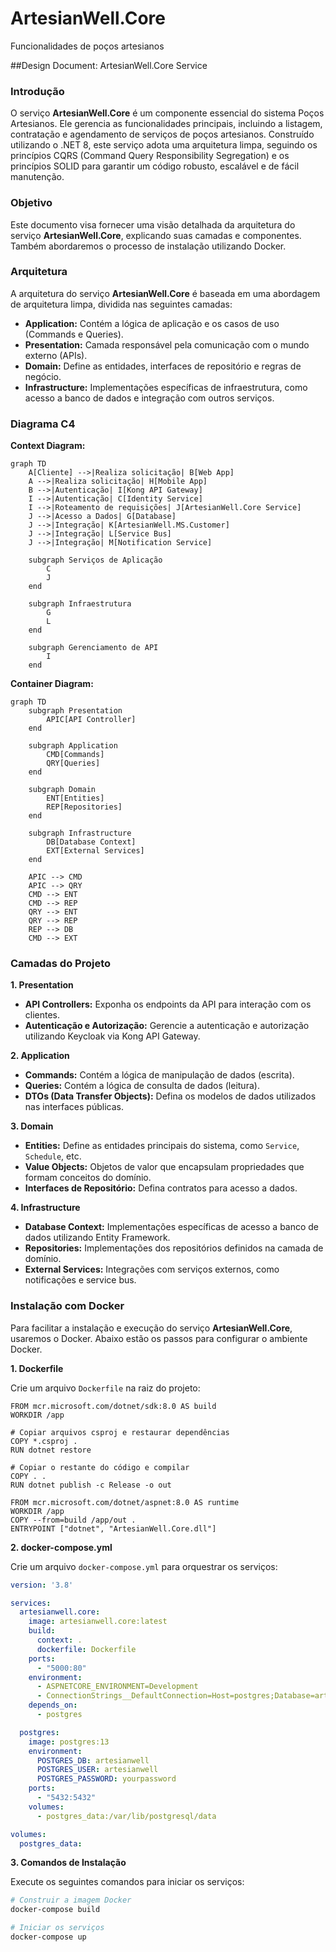 # ArtesianWell.Core
Funcionalidades de poços artesianos

##Design Document: ArtesianWell.Core Service

### Introdução

O serviço **ArtesianWell.Core** é um componente essencial do sistema Poços Artesianos. Ele gerencia as funcionalidades principais, incluindo a listagem, contratação e agendamento de serviços de poços artesianos. Construído utilizando o .NET 8, este serviço adota uma arquitetura limpa, seguindo os princípios CQRS (Command Query Responsibility Segregation) e os princípios SOLID para garantir um código robusto, escalável e de fácil manutenção.

### Objetivo

Este documento visa fornecer uma visão detalhada da arquitetura do serviço **ArtesianWell.Core**, explicando suas camadas e componentes. Também abordaremos o processo de instalação utilizando Docker.

### Arquitetura

A arquitetura do serviço **ArtesianWell.Core** é baseada em uma abordagem de arquitetura limpa, dividida nas seguintes camadas:

- **Application:** Contém a lógica de aplicação e os casos de uso (Commands e Queries).
- **Presentation:** Camada responsável pela comunicação com o mundo externo (APIs).
- **Domain:** Define as entidades, interfaces de repositório e regras de negócio.
- **Infrastructure:** Implementações específicas de infraestrutura, como acesso a banco de dados e integração com outros serviços.

### Diagrama C4

**Context Diagram:**

```mermaid
graph TD
    A[Cliente] -->|Realiza solicitação| B[Web App]
    A -->|Realiza solicitação| H[Mobile App]
    B -->|Autenticação| I[Kong API Gateway]
    I -->|Autenticação| C[Identity Service]
    I -->|Roteamento de requisições| J[ArtesianWell.Core Service]
    J -->|Acesso a Dados| G[Database]
    J -->|Integração| K[ArtesianWell.MS.Customer]
    J -->|Integração| L[Service Bus]
    J -->|Integração| M[Notification Service]

    subgraph Serviços de Aplicação
        C
        J
    end

    subgraph Infraestrutura
        G
        L
    end

    subgraph Gerenciamento de API
        I
    end

```

**Container Diagram:**

```mermaid
graph TD
    subgraph Presentation
        APIC[API Controller]
    end

    subgraph Application
        CMD[Commands]
        QRY[Queries]
    end

    subgraph Domain
        ENT[Entities]
        REP[Repositories]
    end

    subgraph Infrastructure
        DB[Database Context]
        EXT[External Services]
    end

    APIC --> CMD
    APIC --> QRY
    CMD --> ENT
    CMD --> REP
    QRY --> ENT
    QRY --> REP
    REP --> DB
    CMD --> EXT

```

### Camadas do Projeto

**1. Presentation**

- **API Controllers:** Exponha os endpoints da API para interação com os clientes.
- **Autenticação e Autorização:** Gerencie a autenticação e autorização utilizando Keycloak via Kong API Gateway.

**2. Application**

- **Commands:** Contém a lógica de manipulação de dados (escrita).
- **Queries:** Contém a lógica de consulta de dados (leitura).
- **DTOs (Data Transfer Objects):** Defina os modelos de dados utilizados nas interfaces públicas.

**3. Domain**

- **Entities:** Define as entidades principais do sistema, como `Service`, `Schedule`, etc.
- **Value Objects:** Objetos de valor que encapsulam propriedades que formam conceitos do domínio.
- **Interfaces de Repositório:** Defina contratos para acesso a dados.

**4. Infrastructure**

- **Database Context:** Implementações específicas de acesso a banco de dados utilizando Entity Framework.
- **Repositories:** Implementações dos repositórios definidos na camada de domínio.
- **External Services:** Integrações com serviços externos, como notificações e service bus.

### Instalação com Docker

Para facilitar a instalação e execução do serviço **ArtesianWell.Core**, usaremos o Docker. Abaixo estão os passos para configurar o ambiente Docker.

**1. Dockerfile**

Crie um arquivo `Dockerfile` na raiz do projeto:

```
FROM mcr.microsoft.com/dotnet/sdk:8.0 AS build
WORKDIR /app

# Copiar arquivos csproj e restaurar dependências
COPY *.csproj .
RUN dotnet restore

# Copiar o restante do código e compilar
COPY . .
RUN dotnet publish -c Release -o out

FROM mcr.microsoft.com/dotnet/aspnet:8.0 AS runtime
WORKDIR /app
COPY --from=build /app/out .
ENTRYPOINT ["dotnet", "ArtesianWell.Core.dll"]
```

**2. docker-compose.yml**

Crie um arquivo `docker-compose.yml` para orquestrar os serviços:

```yaml
version: '3.8'

services:
  artesianwell.core:
    image: artesianwell.core:latest
    build:
      context: .
      dockerfile: Dockerfile
    ports:
      - "5000:80"
    environment:
      - ASPNETCORE_ENVIRONMENT=Development
      - ConnectionStrings__DefaultConnection=Host=postgres;Database=artesianwell;Username=artesianwell;Password=yourpassword
    depends_on:
      - postgres

  postgres:
    image: postgres:13
    environment:
      POSTGRES_DB: artesianwell
      POSTGRES_USER: artesianwell
      POSTGRES_PASSWORD: yourpassword
    ports:
      - "5432:5432"
    volumes:
      - postgres_data:/var/lib/postgresql/data

volumes:
  postgres_data:

```

**3. Comandos de Instalação**

Execute os seguintes comandos para iniciar os serviços:

```bash
# Construir a imagem Docker
docker-compose build

# Iniciar os serviços
docker-compose up
```